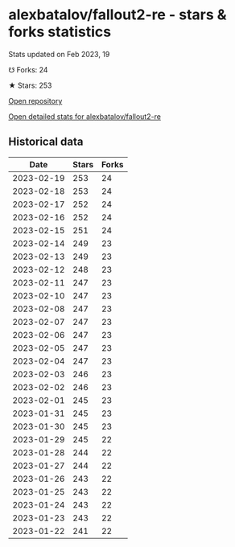 # alexbatalov/fallout2-re - stars & forks statistics

Stats updated on Feb 2023, 19

☋ Forks: 24

★ Stars: 253

[Open repository](https://github.com/alexbatalov/fallout2-re)

[Open detailed stats for alexbatalov/fallout2-re](https://reviewgithub.com/rep/alexbatalov/fallout2-re)

## Historical data
| Date | Stars | Forks |
|------|-------|-------|
| 2023-02-19 | 253 | 24 | 
| 2023-02-18 | 253 | 24 | 
| 2023-02-17 | 252 | 24 | 
| 2023-02-16 | 252 | 24 | 
| 2023-02-15 | 251 | 24 | 
| 2023-02-14 | 249 | 23 | 
| 2023-02-13 | 249 | 23 | 
| 2023-02-12 | 248 | 23 | 
| 2023-02-11 | 247 | 23 | 
| 2023-02-10 | 247 | 23 | 
| 2023-02-08 | 247 | 23 | 
| 2023-02-07 | 247 | 23 | 
| 2023-02-06 | 247 | 23 | 
| 2023-02-05 | 247 | 23 | 
| 2023-02-04 | 247 | 23 | 
| 2023-02-03 | 246 | 23 | 
| 2023-02-02 | 246 | 23 | 
| 2023-02-01 | 245 | 23 | 
| 2023-01-31 | 245 | 23 | 
| 2023-01-30 | 245 | 23 | 
| 2023-01-29 | 245 | 22 | 
| 2023-01-28 | 244 | 22 | 
| 2023-01-27 | 244 | 22 | 
| 2023-01-26 | 243 | 22 | 
| 2023-01-25 | 243 | 22 | 
| 2023-01-24 | 243 | 22 | 
| 2023-01-23 | 243 | 22 | 
| 2023-01-22 | 241 | 22 | 

